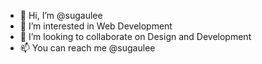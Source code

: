 - 👋 Hi, I’m @sugaulee
- 👀 I’m interested in Web Development
- 💞️ I’m looking to collaborate on Design and Development
- 📫 You can reach me @sugaulee

<!---
sugaulee/sugaulee is a ✨ special ✨ repository because its `README.md` (this file) appears on your GitHub profile.
You can click the Preview link to take a look at your changes.
--->
